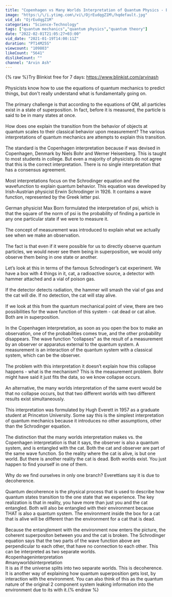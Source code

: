 ```yaml
---
title: "Copenhagen vs Many Worlds Interpretation of Quantum Physics - Explained simply"
image: "https:\/\/i.ytimg.com\/vi\/OjrEudqgZ1M\/hqdefault.jpg"
vid_id: "OjrEudqgZ1M"
categories: "Science-Technology"
tags: ["quantum mechanics","quantum physics","quantum theory"]
date: "2022-02-01T21:05:27+03:00"
vid_date: "2021-01-19T14:00:11Z"
duration: "PT14M25S"
viewcount: "109803"
likeCount: "5641"
dislikeCount: ""
channel: "Arvin Ash"
---
```

{% raw %}Try Blinkist free for 7 days: <a rel="nofollow" target="blank" href="https://www.blinkist.com/arvinash">https://www.blinkist.com/arvinash</a><br /><br />Physicists know how to use the equations of quantum mechanics to predict things, but don't really understand what is fundamentally going on. <br /><br />The primary challenge is that according to the equations of QM, all particles exist in a state of superposition. In fact, before it is measured, the particle is said to be in many states at once. <br /><br />How does one explain the transition from the behavior of objects at quantum scales to their classical behavior upon measurement? The various interpretations of quantum mechanics are attempts to explain this transition. <br /><br />The standard is the Copenhagen interpretation because if was devised in Copenhagen, Denmark by Niels Bohr and Werner Heisenberg. This is taught to most students in college. But even a majority of physicists do not agree that this is the correct interpretation. There is no single interpretation that has a consensus agreement. <br /><br />Most interpretations focus on the Schrodinger equation and the wavefunction to explain quantum behavior. This equation was developed by Irish-Austrian physicist Erwin Schrodinger in 1926. It contains a wave function, represented by the Greek letter psi. <br /><br />German physicist Max Born formulated the interpretation of psi, which is that the square of the norm of  psi is the probability of finding a particle in any one particular state if we were to measure it. <br /><br />The concept of measurement was introduced to explain what we actually see when we make an observation. <br /><br />The fact is that even if it were possible for us to directly observe quantum particles, we would never see them being in superposition, we would only observe them being in one state or another. <br /><br />Let’s look at this in terms of the famous Schrodinger’s cat experiment. We have a box with 4 things in it, cat, a radioactive source, a detector with hammer attached and a vial of poison gas.<br /><br />If the detector detects radiation, the hammer will smash the vial of gas and the cat will die. If no detection, the cat will stay alive. <br /><br />If we look at this from the quantum mechanical point of view, there are two possibilities for the wave function of this system - cat dead or cat alive. Both are in superposition.<br /><br />In the Copenhagen interpretation, as soon as you open the box to make an observation, one of the probabilities comes true, and the other probability disappears. The wave function &quot;collapses&quot; as the result of a measurement by an observer or apparatus external to the quantum system. A measurement is an interaction of the quantum system with a classical system, which can be the observer.  <br /><br />The problem with this interpretation it doesn’t explain how this collapse happens - what is the mechanism? This is the measurement problem. Bohr might have said it just fits the data, so we know collapse occurs. <br /><br />An alternative, the many worlds interpretation of the same event would be that no collapse occurs, but that two different worlds with two different results exist simultaneously.<br /><br />This interpretation was formulated by Hugh Everett in 1957 as a graduate student at Princeton University. Some say this is the simplest interpretation of quantum mechanics because it introduces no other assumptions, other than the Schrodinger equation.<br /><br />The distinction that the many worlds interpretation makes vs. the Copenhagen interpretation is that it says, the observer is also a quantum system, and is entangled with the cat. Both the cat and observer are part of the same wave function. So the reality where the cat is alive, is but one world. But there is another reality the cat is dead. Both worlds exist. You just happen to find yourself in one of them.<br /> <br />Why do we find ourselves in only one branch? Everettians say it is due to decoherence. <br /><br />Quantum decoherence is the physical process that is used to describe how quantum states transition to the one state that we experience. The key realization is that in reality, you have more than just you and the cat entangled. Both will also be entangled with their environment because THAT is also a quantum system. The environment inside the box for a cat that is alive will be different than the environment for a cat that is dead. <br /><br />Because the entanglement with the environment now enters the picture, the coherent superpositon between you and the cat is broken. The Schrodinger equation says that the two parts of the wave function above are perpendicular to each other, that have no connection to each other. This can be interpreted as two separate worlds. <br />#copenhageninterpretation<br />#manyworldsinterpretation<br />It is as if the universe splits into two separate worlds. This is decoherence. It is another way of explaining how quantum superposition gets lost, by interaction with the environment. You can also think of this as the quantum nature of the original 2 component system leaking information into the environment due to its with it.{% endraw %}
